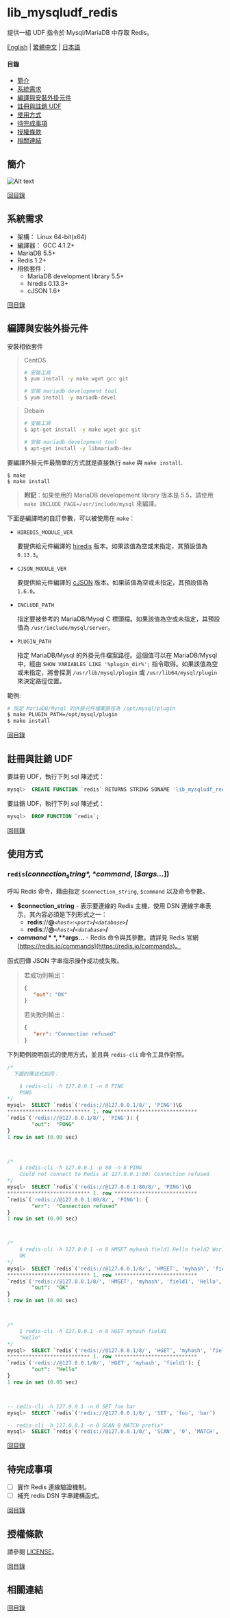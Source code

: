 lib_mysqludf_redis
==================
提供一組 UDF 指令於 Mysql/MariaDB 中存取 Redis。

[English](README.md) | [繁體中文](README.hant.md) | [日本語](README.jp.md)


#### 目錄
* [簡介](#%E7%B0%A1%E4%BB%8B)
* [系統需求](#%E7%B3%BB%E7%B5%B1%E9%9C%80%E6%B1%82)
* [編譯與安裝外掛元件](#%E7%B7%A8%E8%AD%AF%E8%88%87%E5%AE%89%E8%A3%9D%E5%A4%96%E6%8E%9B%E5%85%83%E4%BB%B6)
* [註冊與註銷 UDF](#%E8%A8%BB%E5%86%8A%E8%88%87%E8%A8%BB%E9%8A%B7-udf)
* [使用方式](#%E4%BD%BF%E7%94%A8%E6%96%B9%E5%BC%8F)
* [待完成事項](#%E5%BE%85%E5%AE%8C%E6%88%90%E4%BA%8B%E9%A0%85)
* [授權條款](#%E6%8E%88%E6%AC%8A%E6%A2%9D%E6%AC%BE)
* [相關連結](#%E7%9B%B8%E9%97%9C%E9%80%A3%E7%B5%90)


簡介
----
![Alt text](https://g.gravizo.com/source/figure01?https%3A%2F%2Fraw.githubusercontent.com%2FIdeonella-sakaiensis%2Flib_mysqludf_redis%2Fmaster%2FREADME.md?3)


[回目錄](#%E7%9B%AE%E9%8C%84)


系統需求
--------
* 架構： Linux 64-bit(x64)
* 編譯器： GCC 4.1.2+
* MariaDB 5.5+
* Redis 1.2+
* 相依套件：
    * MariaDB development library 5.5+
    * hiredis 0.13.3+
    * cJSON 1.6+

[回目錄](#%E7%9B%AE%E9%8C%84)


編譯與安裝外掛元件
------------------
安裝相依套件
> CentOS
> ```bash
> # 安裝工具
> $ yum install -y make wget gcc git
>
> # 安裝 mariadb development tool
> $ yum install -y mariadb-devel
> ```

> Debain
> ```bash
> # 安裝工具
> $ apt-get install -y make wget gcc git
>
> # 安裝 mariadb development tool
> $ apt-get install -y libmariadb-dev
> ```

要編譯外掛元件最簡單的方式就是直接執行 `make` 與 `make install`.
```
$ make
$ make install
```
> **附記**：如果使用的 MariaDB developement library 版本是 5.5，請使用 `make INCLUDE_PAGE=/usr/include/mysql` 來編譯。

下面是編譯時的自訂參數，可以被使用在 `make`：
* `HIREDIS_MODULE_VER`

  要提供給元件編譯的 [hiredis](https://github.com/redis/hiredis) 版本。如果該值為空或未指定，其預設值為 `0.13.3`。

* `CJSON_MODULE_VER`

  要提供給元件編譯的 [cJSON](https://github.com/DaveGamble/cJSON)  版本。如果該值為空或未指定，其預設值為 `1.6.0`。

* `INCLUDE_PATH`

  指定要被參考的 MariaDB/Mysql C 標頭檔。如果該值為空或未指定，其預設值為 `/usr/include/mysql/server`。

* `PLUGIN_PATH`

  指定 MariaDB/Mysql 的外掛元件檔案路徑。這個值可以在 MariaDB/Mysql 中，經由 `SHOW VARIABLES LIKE '%plugin_dir%';` 指令取得。如果該值為空或未指定，將會探測 `/usr/lib/mysql/plugin` 或 `/usr/lib64/mysql/plugin` 來決定路徑位置。

範例:
```bash
# 指定 MariaDB/Mysql 的外掛元件檔案路徑為 /opt/mysql/plugin
$ make PLUGIN_PATH=/opt/mysql/plugin
$ make install
```
[回目錄](#%E7%9B%AE%E9%8C%84)


註冊與註銷 UDF
--------------
要註冊 UDF，執行下列 sql 陳述式：
```sql
mysql>  CREATE FUNCTION `redis` RETURNS STRING SONAME 'lib_mysqludf_redis.so';
```
要註銷 UDF，執行下列 sql 陳述式：
```sql
mysql>  DROP FUNCTION `redis`;
```

[回目錄](#%E7%9B%AE%E9%8C%84)


使用方式
--------
### `redis`(*$connection_string*,  *$command*,  [*$args...*])

呼叫 Redis 命令，藉由指定 `$connection_string`, `$command` 以及命令參數。

* **$connection_string** - 表示要連線的 Redis 主機，使用 DSN 連線字串表示，其內容必須是下列形式之一：
  - **redis**://**@**_`<host>`_:_`<port>`_**/**_`<database>`_**/**
  - **redis**://**@**_`<host>`_**/**_`<database>`_**/**
* **$command**, **$args...** - Redis 命令與其參數。請詳見 Redis 官網 [https://redis.io/commands](https://redis.io/commands)。


函式回傳 JSON 字串指示操作成功或失敗。
> 若成功則輸出：
> ```json
> {
>    "out": "OK"
> }
> ```
> 若失敗則輸出：
> ```json
> {
>    "err": "Connection refused"
> }
> ```

下列範例說明函式的使用方式，並且與 `redis-cli` 命令工具作對照。
```sql
/*
  下面的陳述式如同：

    $ redis-cli -h 127.0.0.1 -n 8 PING
    PONG
*/
mysql>  SELECT `redis`('redis://@127.0.0.1/8/', 'PING')\G
*************************** 1. row ***************************
`redis`('redis://@127.0.0.1/8/', 'PING'): {
        "out":  "PONG"
}
1 row in set (0.00 sec)



/*
    $ redis-cli -h 127.0.0.1 -p 80 -n 8 PING
    Could not connect to Redis at 127.0.0.1:80: Connection refused
*/
mysql>  SELECT `redis`('redis://@127.0.0.1:80/8/', 'PING')\G
*************************** 1. row ***************************
`redis`('redis://@127.0.0.1:80/8/', 'PING'): {
        "err":  "Connection refused"
}
1 row in set (0.00 sec)



/*
    $ redis-cli -h 127.0.0.1 -n 8 HMSET myhash field1 Hello field2 World
    OK
*/
mysql>  SELECT `redis`('redis://@127.0.0.1/8/', 'HMSET', 'myhash', 'field1', 'Hello', 'field2', 'World')\G
*************************** 1. row ***************************
`redis`('redis://@127.0.0.1/8/', 'HMSET', 'myhash', 'field1', 'Hello', 'field2', 'World'): {
        "out":  "OK"
}
1 row in set (0.00 sec)



/*
    $ redis-cli -h 127.0.0.1 -n 8 HGET myhash field1
    "Hello"
*/
mysql>  SELECT `redis`('redis://@127.0.0.1/8/', 'HGET', 'myhash', 'field1')\G
*************************** 1. row ***************************
`redis`('redis://@127.0.0.1/8/', 'HGET', 'myhash', 'field1'): {
        "out":  "Hello"
}
1 row in set (0.00 sec)



-- redis-cli -h 127.0.0.1 -n 0 SET foo bar
mysql>  SELECT `redis`('redis://@127.0.0.1/0/', 'SET', 'foo', 'bar')

-- redis-cli -h 127.0.0.1 -n 0 SCAN 0 MATCH prefix*
mysql>  SELECT `redis`('redis://@127.0.0.1/0/', 'SCAN', '0', 'MATCH', 'prefix*')
```

[回目錄](#%E7%9B%AE%E9%8C%84)


待完成事項
----------
- [ ] 實作 Redis 連線驗證機制。
- [ ] 補充 redis DSN 字串建構函式。

[回目錄](#%E7%9B%AE%E9%8C%84)


授權條款
--------
請參閱 [LICENSE](LICENSE)。

[回目錄](#%E7%9B%AE%E9%8C%84)


相關連結
--------

[回目錄](#%E7%9B%AE%E9%8C%84)
